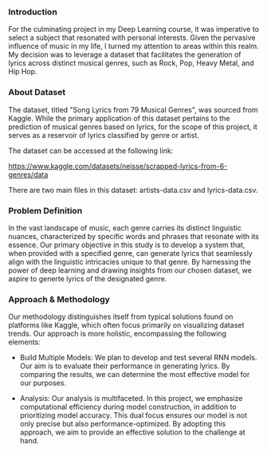 ### Introduction
For the culminating project in my Deep Learning course, it was imperative to select a subject that resonated with personal interests. Given the pervasive influence of music in my life, I turned my attention to areas within this realm. My decision was to leverage a dataset that facilitates the generation of lyrics across distinct musical genres, such as Rock, Pop, Heavy Metal, and Hip Hop.

### About Dataset

The dataset, titled "Song Lyrics from 79 Musical Genres", was sourced from Kaggle. While the primary application of this dataset pertains to the prediction of musical genres based on lyrics, for the scope of this project, it serves as a reservoir of lyrics classified by genre or artist.

The dataset can be accessed at the following link:

https://www.kaggle.com/datasets/neisse/scrapped-lyrics-from-6-genres/data


There are two main files in this dataset: artists-data.csv and lyrics-data.csv.

### Problem Definition
In the vast landscape of music, each genre carries its distinct linguistic nuances, characterized by specific words and phrases that resonate with its essence. Our primary objective in this study is to develop a system that, when provided with a specified genre, can generate lyrics that seamlessly align with the linguistic intricacies unique to that genre. By harnessing the power of deep learning and drawing insights from our chosen dataset, we aspire to generte lyrics of the designated genre.

### Approach & Methodology
Our methodology distinguishes itself from typical solutions found on platforms like Kaggle, which often focus primarily on visualizing dataset trends. Our approach is more holistic, encompassing the following elements:

- Build Multiple Models:
We plan to develop and test several RNN models. Our aim is to evaluate their performance in generating lyrics. By comparing the results, we can determine the most effective model for our purposes.

- Analysis:
Our analysis is multifaceted. In this project, we emphasize computational efficiency during model construction, in addition to prioritizing model accuracy. This dual focus ensures our model is not only precise but also performance-optimized. By adopting this approach, we aim to provide an effective solution to the challenge at hand.
